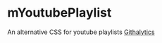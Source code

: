 mYoutubePlaylist
================

An alternative CSS for youtube playlists
[Githalytics](http://cruel-carlota.pagodabox.com/index.php/t)
